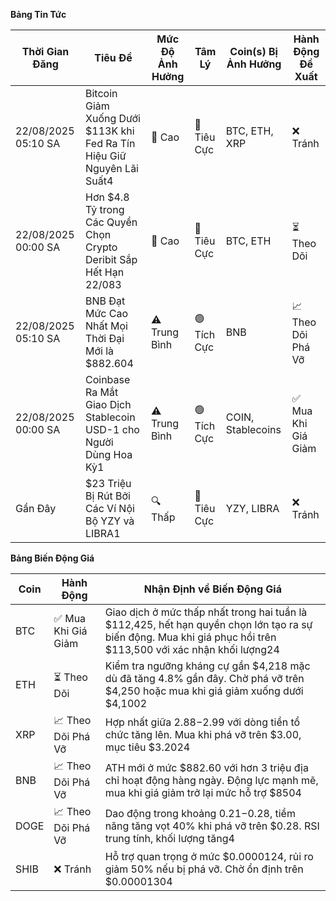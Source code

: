 **Bảng Tin Tức**

| Thời Gian Đăng | Tiêu Đề | Mức Độ Ảnh Hưởng | Tâm Lý | Coin(s) Bị Ảnh Hưởng | Hành Động Đề Xuất |
|-----------------|----------|---------|-----------|------------------|------------------|
| 22/08/2025 05:10 SA | Bitcoin Giảm Xuống Dưới $113K khi Fed Ra Tín Hiệu Giữ Nguyên Lãi Suất4 | 🚨 Cao | 🔴 Tiêu Cực | BTC, ETH, XRP | ❌ Tránh |
| 22/08/2025 00:00 SA | Hơn $4.8 Tỷ trong Các Quyền Chọn Crypto Deribit Sắp Hết Hạn 22/083 | 🚨 Cao | 🔴 Tiêu Cực | BTC, ETH | ⏳ Theo Dõi |
| 22/08/2025 05:10 SA | BNB Đạt Mức Cao Nhất Mọi Thời Đại Mới là $882.604 | ⚠️ Trung Bình | 🟢 Tích Cực | BNB | 📈 Theo Dõi Phá Vỡ |
| 22/08/2025 00:00 SA | Coinbase Ra Mắt Giao Dịch Stablecoin USD-1 cho Người Dùng Hoa Kỳ1 | ⚠️ Trung Bình | 🟢 Tích Cực | COIN, Stablecoins | ✅ Mua Khi Giá Giảm |
| Gần Đây | $23 Triệu Bị Rút Bởi Các Ví Nội Bộ YZY và LIBRA1 | 🔍 Thấp | 🔴 Tiêu Cực | YZY, LIBRA | ❌ Tránh |

**Bảng Biến Động Giá**

| Coin | Hành Động | Nhận Định về Biến Động Giá |
|------|--------|---------------------|
| BTC | ✅ Mua Khi Giá Giảm | Giao dịch ở mức thấp nhất trong hai tuần là $112,425, hết hạn quyền chọn lớn tạo ra sự biến động. Mua khi giá phục hồi trên $113,500 với xác nhận khối lượng24 |
| ETH | ⏳ Theo Dõi | Kiểm tra ngưỡng kháng cự gần $4,218 mặc dù đã tăng 4.8% gần đây. Chờ phá vỡ trên $4,250 hoặc mua khi giá giảm xuống dưới $4,1002 |
| XRP | 📈 Theo Dõi Phá Vỡ | Hợp nhất giữa $2.88-$2.99 với dòng tiền tổ chức tăng lên. Mua khi phá vỡ trên $3.00, mục tiêu $3.2024 |
| BNB | 📈 Theo Dõi Phá Vỡ | ATH mới ở mức $882.60 với hơn 3 triệu địa chỉ hoạt động hàng ngày. Động lực mạnh mẽ, mua khi giá giảm trở lại mức hỗ trợ $8504 |
| DOGE | 📈 Theo Dõi Phá Vỡ | Dao động trong khoảng $0.21-$0.28, tiềm năng tăng vọt 40% khi phá vỡ trên $0.28. RSI trung tính, khối lượng tăng4 |
| SHIB | ❌ Tránh | Hỗ trợ quan trọng ở mức $0.0000124, rủi ro giảm 50% nếu bị phá vỡ. Chờ ổn định trên $0.00001304 |